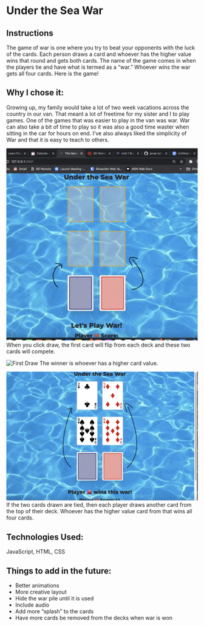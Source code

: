 
# Under the Sea War

## Instructions
The game of war is one where you try to beat your opponents with the luck of the cards.  Each person draws a card and whoever has the higher value wins that round and gets both cards. The name of the game comes in when the players tie and have what is termed as a “war.” Whoever wins the war gets all four cards.
Here is the game!


## Why I chose it:
Growing up, my family would take a lot of two week vacations across the country in our van.  That meant a lot of freetime for my sister and I to play games.  One of the games that was easier to play in the van was war.  War can also take a bit of time to play so it was also a good time waster when sitting in the car for hours on end. I’ve also always liked the simplicity of War and that it is easy to teach to others.


![Getting Started](Getting%20Started.png)
When you click draw, the first card will flip from each deck and these two cards will compete.

![First Draw](FirstCard.png)
The winner is whoever has a higher card value.  

![War](War.png)
If the two cards drawn are tied, then each player draws another card from the top of their deck.  Whoever has the higher value card from that wins all four cards.

## Technologies Used:

JavaScript, HTML, CSS

## Things to add in the future:

* Better animations
* More creative layout
* Hide the war pile until it is used
* Include audio
* Add more “splash” to the cards
* Have more cards be removed from the decks when war is won
